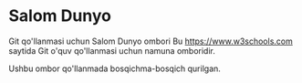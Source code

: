 # Salom Dunyo
Git qo'llanmasi uchun Salom Dunyo ombori
Bu https://www.w3schools.com saytida Git o'quv qo'llanmasi uchun namuna omboridir.

Ushbu ombor qo'llanmada bosqichma-bosqich qurilgan.